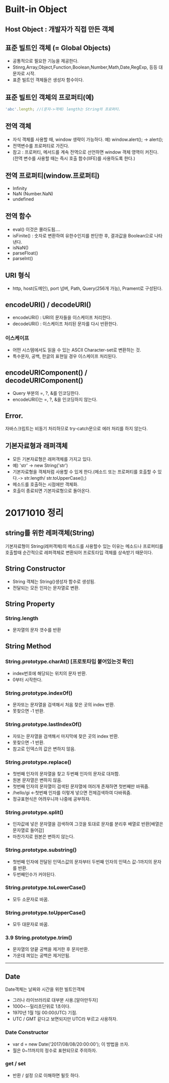 # Built-in Object

## Host Object : 개발자가 직접 만든 객체

## 표준 빌트인 객체 (= Global Objects)
- 공통적으로 필요한 기능을 제공한다.
- Stinrg,Array,Object,Function,Boolean,Number,Math,Date,RegExp, 등등 대문자로 시작.
- 표준 빌트인 객체들은 생성자 함수이다.

## 표준 빌트인 객체의 프로퍼티(예)
``` javascript
'abc'.length; //(문자->객체) length는 String의 프로퍼티.
```

## 전역 객체 
- 자식 객체를 사용할 때, window 생략이 가능하다. 예) window.alert(); -> alert();
- 전역변수를 프로퍼티로 가진다.
- 참고 : 프로퍼티, 메서드를 계속 전역으로 선언하면 window 객체 영역이 커진다.(전역 변수를 사용할 때는 즉시 호출 함수(IIFE)를 사용하도록 한다.)

## 전역 프로퍼티(window.프로퍼티)
- Infinity
- NaN (Number.NaN)
- undefined

## 전역 함수
- eval() 이것은 몰라도됨....
- isFinite() : 숫자로 변환하여 유한수인지를 판단한 후, 결과값을 Boolean으로 나타낸다.
- isNaN()
- parseFloat()
- parseInt()

## URI 형식
- http, host(도메인), port 넘버, Path, Query(256개 가능), Prament로 구성된다.

## encodeURI() / decodeURI()
- encodeURI() : URI의 문자들을 이스케이프 처리한다.
- decodeURI() : 이스케이프 처리된 문자를 다시 반환한다.

### 이스케이프
- 어떤 시스템에서도 읽을 수 있는 ASCII Character-set로 변환하는 것.
- 특수문자, 공백, 한글의 표현일 경우 이스케이프 처리된다.

## encodeURIComponent() / decodeURIComponent()
- Query 부분의 =, ?, &를 인코딩한다.
- encodeURI()는 =, ?, &을 인코딩하지 않는다.

## Error.
자바스크립트는 비동기 처리하므로 try-catch문으로 에러 처리를 하지 않는다.

## 기본자료형과 래퍼객체
- 모든 기본자료형은 래퍼객체를 가지고 있다.
- 예) 'str' -> new String('str')
- 기본자료형을 객체처럼 사용할 수 있게 한다.(메소드 또는 프로퍼티를 호출할 수 있다.-> str.length/ str.toUpperCase();) 
- 메소드를 호출하는 시점에만 객체화.
- 호출이 종료되면 기본자료형으로 돌아온다.
# 20171010 정리

## string를 위한 레퍼객체(String)
기본자료형이 String(레퍼객체)의 메소드를 사용할수 있는 이유는 메소드나 프로퍼티를 호출할때 순간적으로 레퍼객체로 변환되어 프로토타입 객체를 상속받기 때문이다.

## String Constructor
* String 객체는 String()생성자 함수로 생성됨.
* 전달되는 모든 인자는 문자열로 변환.

## String Property
### String.length
* 문자열의 문자 갯수를 반환
## String Method
### String.prototype.charAt() [프로토타입 붙어있는것 확인]
* index번호에 해당되는 위치의 문자 반환.
* 0부터 시작한다.
### String.prototype.indexOf()
* 문자또는 문자열을 검색해서 처음 찾은 곳의 index 반환.
* 못찾으면 -1 반환.
### String.prototype.lastIndexOf()
* 자또는 문자열을 검색해서 마지막에 찾은 곳의 index 반환.
* 못찾으면 -1 반환.
* 참고로 인덱스의 값은 변하지 않음.
### String.prototype.replace()
* 첫번째 인자의 문자열을 찾고 두번째 인자의 문자로 대처함.
* 원본 문자열은 변하지 않음.
* 첫번째 인자의 문자열이 검색된 문자열에 여러개 존재하면 첫번째만 바꿔줌.
* /hello/gi <-첫번째 인자를 이렇게 넣으면 전체검색하여 다바꿔줌.
* 정규표현식은 어려우니까 나중에 공부하자.
### String.prototype.split()
* 인자값에 넣은 문자열을 검색하여 그것을 토대로 문자를 분리후 배열로 반환[배열은 문자열로 들어감]
* 마찬가지로 원본은 변하지 않는다.
### String.prototype.substring()
* 첫번째 인자에 전달된 인덱스값의 문자부터 두번째 인자의 인덱스 값-1까지의 문자를 반환.
* 두번째인수가 커야된다.
### String.prototype.toLowerCase()
* 모두 소문자로 바꿈.
### String.prototype.toUpperCase()
* 모두 대문자로 바꿈.
### 3.9 String.prototype.trim()
* 문자열의 양끝 공백을 제거한 후 문자반환.
* 가운데 껴있는 공백은 제거안됨.
---
## Date
Date객체는 날짜와 시간을 위한 빌트인객체
* 그러나 라이브러리로 대부분 사용.[알아만두자]
* 1000<--밀리초단위로 1초이다.
* 1970년 1월 1일 00:00(UTC) 기점.
* UTC / GMT 같다고 보면되지만 UTC라 부르고 사용하자.
### Date Constructor
* var d = new Date('2017/08/08/20:00:00'); 이 방법을 쓰자.
* 월은 0~11까지의 정수로 표현되므로 주의하자.

### get / set
* 반환 / 설정 으로 이해하면 될듯 하다.




